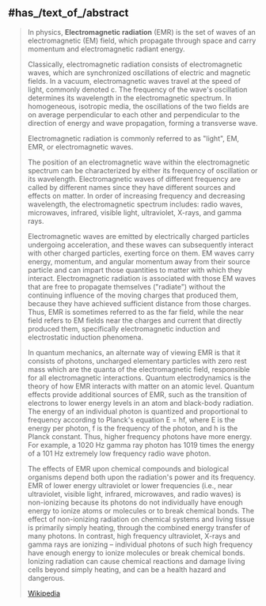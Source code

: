 ﻿---
has_id_wikidata: Q12969754
part_of: "[[_Standards/WikiData/WD~electromagnetic_field,177625]]"
described_by_source: "[[_Standards/WikiData/WD~Encyclopædia_Britannica_11th_edition,867541]]"
topic_s_main_template: '[[_Standards/WikiData/WD~Q20696574,20696574]]'
union_of: "[[_Standards/WikiData/WD~list_of_values_as_qualifiers,23766486]]"
time_of_discovery_or_invention: "1886-11-13"
UMLS_CUI: C0034519
MeSH_tree_code:
- G01.358.500.505
- G01.750.250
has_part_s_:
- '[[_Standards/WikiData/WD~photon,3198]]'
- "[[_Standards/WikiData/WD~electromagnetic_wave,11386]]"
said_to_be_the_same_as: "[[_Standards/WikiData/WD~electromagnetic_wave,11386]]"
subclass_of: '[[_Standards/WikiData/WD~radiation,18335]]'
discoverer_or_inventor: "[[_Standards/WikiData/WD~Heinrich_Hertz,41257]]"
video: "http://commons.wikimedia.org/wiki/Special:FilePath/Circular.Polarization.Circularly.Polarized.Light%20Right.Handed.Animation.305x190.255Colors.gif"
Commons_category: "Electromagnetic radiation"
image: "http://commons.wikimedia.org/wiki/Special:FilePath/EM%20spectrumrevised.png"
exact_match: "http://purl.obolibrary.org/obo/ENVO_01001026"
IEV_number: 845-21-001
Krugosvet_article: nauka_i_tehnika/fizika/ELEKTROMAGNITNOE_IZLUCHENIE.html
---

## #has_/text_of_/abstract 

> In physics, **Electromagnetic radiation** (EMR) is the set of waves of an electromagnetic (EM) field, which propagate through space and carry momentum and electromagnetic radiant energy.
>
> Classically, electromagnetic radiation consists of electromagnetic waves, which are synchronized oscillations of electric and magnetic fields. In a vacuum, electromagnetic waves travel at the speed of light, commonly denoted c. The frequency of the wave's oscillation determines its wavelength in the electromagnetic spectrum. In homogeneous, isotropic media, the oscillations of the two fields are on average perpendicular to each other and perpendicular to the direction of energy and wave propagation, forming a transverse wave.
>
> Electromagnetic radiation is commonly referred to as "light", EM, EMR, or electromagnetic waves.
>
> The position of an electromagnetic wave within the electromagnetic spectrum can be characterized by either its frequency of oscillation or its wavelength. Electromagnetic waves of different frequency are called by different names since they have different sources and effects on matter. In order of increasing frequency and decreasing wavelength, the electromagnetic spectrum includes: radio waves, microwaves, infrared, visible light, ultraviolet, X-rays, and gamma rays.
>
> Electromagnetic waves are emitted by electrically charged particles undergoing acceleration, and these waves can subsequently interact with other charged particles, exerting force on them. EM waves carry energy, momentum, and angular momentum away from their source particle and can impart those quantities to matter with which they interact. Electromagnetic radiation is associated with those EM waves that are free to propagate themselves ("radiate") without the continuing influence of the moving charges that produced them, because they have achieved sufficient distance from those charges. Thus, EMR is sometimes referred to as the far field, while the near field refers to EM fields near the charges and current that directly produced them, specifically electromagnetic induction and electrostatic induction phenomena.
>
> In quantum mechanics, an alternate way of viewing EMR is that it consists of photons, uncharged elementary particles with zero rest mass which are the quanta of the electromagnetic field, responsible for all electromagnetic interactions. Quantum electrodynamics is the theory of how EMR interacts with matter on an atomic level. Quantum effects provide additional sources of EMR, such as the transition of electrons to lower energy levels in an atom and black-body radiation. The energy of an individual photon is quantized and proportional to frequency according to Planck's equation E = hf, where E is the energy per photon, f is the frequency of the photon, and h is the Planck constant. Thus, higher frequency photons have more energy. For example, a 1020 Hz gamma ray photon has 1019 times the energy of a 101 Hz extremely low frequency radio wave photon.
>
> The effects of EMR upon chemical compounds and biological organisms depend both upon the radiation's power and its frequency. EMR of lower energy ultraviolet or lower frequencies (i.e., near ultraviolet, visible light, infrared, microwaves, and radio waves) is non-ionizing because its photons do not individually have enough energy to ionize atoms or molecules or to break chemical bonds. The effect of non-ionizing radiation on chemical systems and living tissue is primarily simply heating, through the combined energy transfer of many photons. In contrast, high frequency ultraviolet, X-rays and gamma rays are ionizing – individual photons of such high frequency have enough energy to ionize molecules or break chemical bonds. Ionizing radiation can cause chemical reactions and damage living cells beyond simply heating, and can be a health hazard and dangerous.
>
> [Wikipedia](https://en.wikipedia.org/wiki/Electromagnetic%20radiation)




